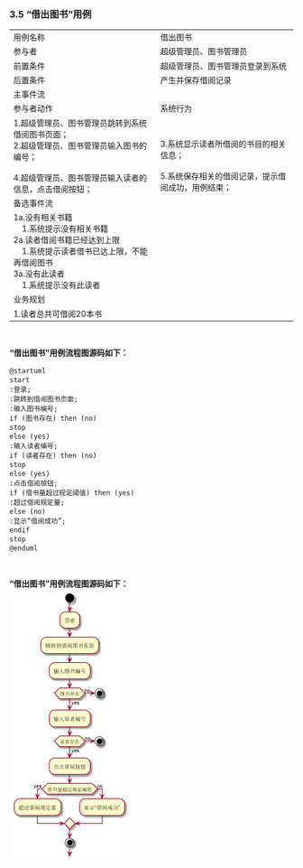 ###     3.5 “借出图书”用例
|||
|:-------|:-------------| 
|用例名称|借出图书|
|参与者|超级管理员、图书管理员|
|前置条件|超级管理员、图书管理员登录到系统|
|后置条件|产生并保存借阅记录|
|主事件流|
|参与者动作|系统行为|
|1.超级管理员、图书管理员跳转到系统借阅图书页面；<br>2.超级管理员、图书管理员输入图书的编号；<br><br>4.超级管理员、图书管理员输入读者的信息，点击借阅按钮；|<br><br>3.系统显示读者所借阅的书目的相关信息；<br><br>5.系统保存相关的借阅记录，提示借阅成功，用例结束；|
|备选事件流|
|1a.没有相关书籍<br>&nbsp;&nbsp;&nbsp;&nbsp;1.系统提示没有相关书籍<br>2a.读者借阅书籍已经达到上限<br>&nbsp;&nbsp;&nbsp;&nbsp;1.系统提示读者借书已达上限，不能再借阅图书<br>3a.没有此读者<br>&nbsp;&nbsp;&nbsp;&nbsp;1.系统提示没有此读者|
|业务规划|
|1.读者总共可借阅20本书|
<br>

**“借出图书”用例流程图源码如下：**
``` 
@startuml
start
:登录;
:跳转到借阅图书页面;
:输入图书编号;
if (图书存在) then (no)
stop
else (yes)
:输入读者编号;
if (读者存在) then (no)
stop
else (yes)
:点击借阅按钮;
if (借书量超过规定阈值) then (yes)
:超过借阅规定量;
else (no)
:显示“借阅成功”;
endif
stop
@enduml

```
<br>

**“借出图书”用例流程图源码如下：**
<br>
![uc1_flow](a_list_5.png)

